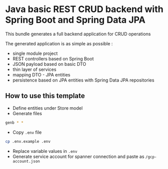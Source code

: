 # Java basic REST CRUD backend with Spring Boot and Spring Data JPA

This bundle generates a full backend application for CRUD operations  

The generated application is as simple as possible :  

- single module project 
- REST controllers based on Spring Boot 
- JSON payload based on basic DTO 
- thin layer of services 
- mapping DTO - JPA entities
- persistence based on JPA entities with Spring Data JPA repositories 

## How to use this template
 - Define entities under Store model
 - Generate files
 ```sh
 genb * *
 ```
 - Copy `.env` file
 ```sh
 cp .env.example .env
 ```
 - Replace variable values in `.env`
 - Generate service account for spanner connection and paste as `/gcp-account.json`